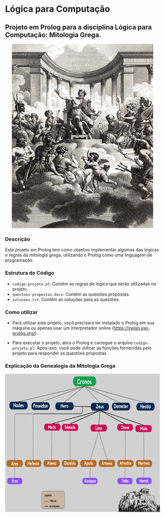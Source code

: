 # Lógica para Computação

## Projeto em Prolog para a disciplina Lógica para Computação: Mitologia Grega.

<p align="center">
  <img width="460" height="600" src="https://raw.githubusercontent.com/andrea-enginner/logica-computacao/main/image.png">
</p>

### Descrição
Este projeto em Prolog tem como objetivo implementar algumas das lógicas e regras
da mitologia grega, utilizando o Prolog como uma linguagem de programação.

### Estrutura do Código

- `codigo-projeto.pl`: Contém as regras de lógica que serão utilizadas no projeto.
- `questoes-propostas.docx`: Contém as questões propostas.
- `solucoes.txt`: Contém as soluções para as questões.


### Como utilizar


- Para utilizar este projeto, você precisará ter instalado o Prolog em sua máquina ou apenas usar um interpretador online (https://swish.swi-prolog.org/).

- Para executar o projeto, abra o Prolog e carregue o arquivo `codigo-projeto.pl`.
Após isso, você pode utilizar as funções fornecidas pelo projeto para responder as
questões propostas.

### Explicação da Genealogia da Mitologia Grega

<p align="center">
  <img width="660" height="450" src="https://raw.githubusercontent.com/andrea-enginner/logica-computacao/main/Genealogia%20Mitologia%20Grega.png">
</p>


